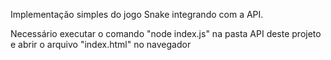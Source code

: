 Implementação simples do jogo Snake integrando com a API.

Necessário executar o comando "node index.js" na pasta API deste projeto e abrir o arquivo "index.html" no navegador